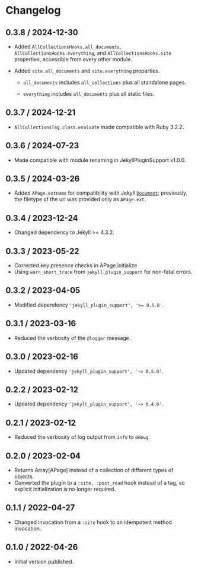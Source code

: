 # Changelog

## 0.3.8 / 2024-12-30

* Added `AllCollectionsHooks.all_documents`, `AllCollectionsHooks.everything`,
  and `AllCollectionsHooks.site` properties,
  accessible from every other module.
* Added `site.all_documents` and `site.everything` properties.

  * `all_documents` includes `all_collections` plus all standalone pages.

  * `everything` includes `all_documents` plus all static files.


## 0.3.7 / 2024-12-21

* `AllCollectionsTag.class.evaluate` made compatible with Ruby 3.2.2.


## 0.3.6 / 2024-07-23

* Made compatible with module renaming in JekyllPluginSupport v1.0.0.


## 0.3.5 / 2024-03-26

* Added `APage.extname` for compatibility with Jekyll
  [`Document`](https://github.com/jekyll/jekyll/blob/master/lib/jekyll/document.rb);
  previously, the filetype of the uri was provided only as `APage.ext`.


## 0.3.4 / 2023-12-24

* Changed dependency to Jekyll >= 4.3.2.


## 0.3.3 / 2023-05-22

* Corrected key presence checks in APage.initialize
* Using `warn_short_trace` from `jekyll_plugin_support` for non-fatal errors.


## 0.3.2 / 2023-04-05

* Modified dependency `'jekyll_plugin_support', '>= 0.5.0'`.


## 0.3.1 / 2023-03-16

* Reduced the verbosity of the `@logger` message.

## 0.3.0 / 2023-02-16

* Updated dependency `'jekyll_plugin_support', '~> 0.5.0'`.

## 0.2.2 / 2023-02-12

* Updated dependency `'jekyll_plugin_support', '~> 0.4.0'`.


## 0.2.1 / 2023-02-12

* Reduced the verbosity of log output from `info` to `debug`.


## 0.2.0 / 2023-02-04

* Returns Array[APage] instead of a collection of different types of objects.
* Converted the plugin to a `:site, :post_read` hook instead of a tag,
    so explicit initialization is no longer required.


## 0.1.1 / 2022-04-27

* Changed invocation from a `:site` hook to an idempotent method invocation.


## 0.1.0 / 2022-04-26

* Initial version published.
